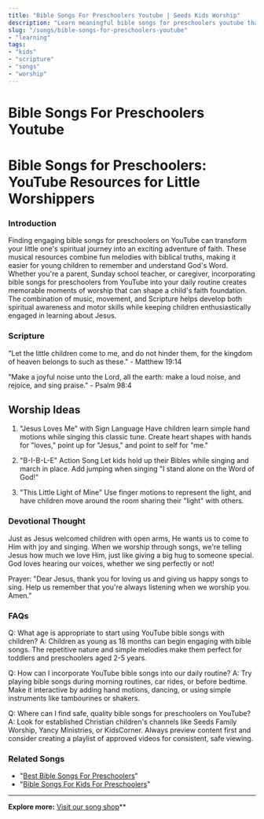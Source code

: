 ```yaml
---
title: "Bible Songs For Preschoolers Youtube | Seeds Kids Worship"
description: "Learn meaningful bible songs for preschoolers youtube that teach Scripture through music. Interactive worship resources for kids and families."
slug: "/songs/bible-songs-for-preschoolers-youtube"
- "learning"
tags:
- "kids"
- "scripture"
- "songs"
- "worship"
---
```


# Bible Songs For Preschoolers Youtube

# Bible Songs for Preschoolers: YouTube Resources for Little Worshippers

### Introduction
Finding engaging bible songs for preschoolers on YouTube can transform your little one's spiritual journey into an exciting adventure of faith. These musical resources combine fun melodies with biblical truths, making it easier for young children to remember and understand God's Word. Whether you're a parent, Sunday school teacher, or caregiver, incorporating bible songs for preschoolers from YouTube into your daily routine creates memorable moments of worship that can shape a child's faith foundation. The combination of music, movement, and Scripture helps develop both spiritual awareness and motor skills while keeping children enthusiastically engaged in learning about Jesus.

### Scripture
"Let the little children come to me, and do not hinder them, for the kingdom of heaven belongs to such as these." - Matthew 19:14

"Make a joyful noise unto the Lord, all the earth: make a loud noise, and rejoice, and sing praise." - Psalm 98:4

## Worship Ideas
1. "Jesus Loves Me" with Sign Language
Have children learn simple hand motions while singing this classic tune. Create heart shapes with hands for "loves," point up for "Jesus," and point to self for "me."

2. "B-I-B-L-E" Action Song
Let kids hold up their Bibles while singing and march in place. Add jumping when singing "I stand alone on the Word of God!"

3. "This Little Light of Mine"
Use finger motions to represent the light, and have children move around the room sharing their "light" with others.

### Devotional Thought
Just as Jesus welcomed children with open arms, He wants us to come to Him with joy and singing. When we worship through songs, we're telling Jesus how much we love Him, just like giving a big hug to someone special. God loves hearing our voices, whether we sing perfectly or not!

Prayer: "Dear Jesus, thank you for loving us and giving us happy songs to sing. Help us remember that you're always listening when we worship you. Amen."

### FAQs
Q: What age is appropriate to start using YouTube bible songs with children?
A: Children as young as 18 months can begin engaging with bible songs. The repetitive nature and simple melodies make them perfect for toddlers and preschoolers aged 2-5 years.

Q: How can I incorporate YouTube bible songs into our daily routine?
A: Try playing bible songs during morning routines, car rides, or before bedtime. Make it interactive by adding hand motions, dancing, or using simple instruments like tambourines or shakers.

Q: Where can I find safe, quality bible songs for preschoolers on YouTube?
A: Look for established Christian children's channels like Seeds Family Worship, Yancy Ministries, or KidsCorner. Always preview content first and consider creating a playlist of approved videos for consistent, safe viewing.

### Related Songs

- "[Best Bible Songs For Preschoolers](/songs/best-bible-songs-for-preschoolers/)"
- "[Bible Songs For Kids For Preschoolers](/songs/bible-songs-for-kids-for-preschoolers/)"

---

**Explore more:** [Visit our song shop](https://seedskidsworship.com/shop)**

<!-- Schema Markup -->
<script type="application/ld+json">
{
  "@context": "https://schema.org",
  "@type": "MusicRecording",
  "name": "Bible Songs For Preschoolers Youtube",
  "byArtist": {
    "@type": "MusicGroup",
    "name": "Seeds Kids Worship"
  },
  "isFamilyFriendly": true,
  "url": "https://seedskidsworship.com/songs/bible-songs-for-preschoolers-youtube/"
}
</script>